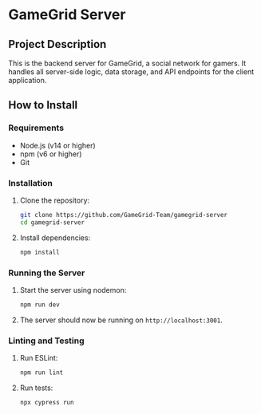 # GameGrid Server

## Project Description
This is the backend server for GameGrid, a social network for gamers. It handles all server-side logic, data storage, and API endpoints for the client application.

## How to Install

### Requirements
- Node.js (v14 or higher)
- npm (v6 or higher)
- Git

### Installation
1. Clone the repository:
    ```sh
    git clone https://github.com/GameGrid-Team/gamegrid-server
    cd gamegrid-server
    ```

2. Install dependencies:
    ```sh
    npm install
    ```

### Running the Server
1. Start the server using nodemon:
    ```sh
    npm run dev
    ```

2. The server should now be running on `http://localhost:3001`.

### Linting and Testing
1. Run ESLint:
    ```sh
    npm run lint
    ```

2. Run tests:
    ```sh
    npx cypress run
    ```
